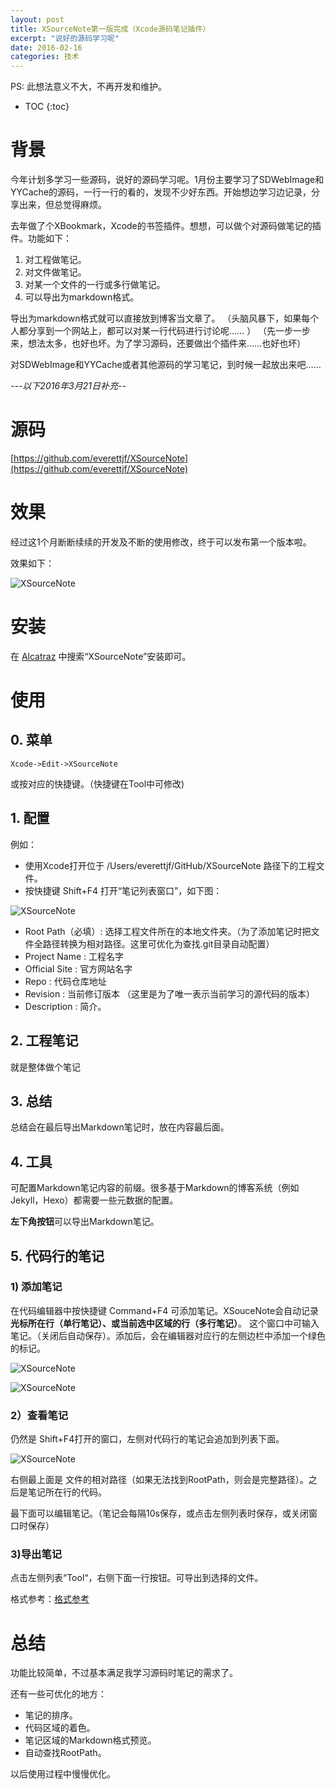 ```yaml
---
layout: post
title: XSourceNote第一版完成（Xcode源码笔记插件）
excerpt: "说好的源码学习呢"
date: 2016-02-16
categories: 技术
---
```


PS: 此想法意义不大，不再开发和维护。

* TOC
{:toc}

# 背景

今年计划多学习一些源码，说好的源码学习呢。1月份主要学习了SDWebImage和YYCache的源码，一行一行的看的，发现不少好东西。开始想边学习边记录，分享出来，但总觉得麻烦。

去年做了个XBookmark，Xcode的书签插件。想想，可以做个对源码做笔记的插件。功能如下：

1. 对工程做笔记。
2. 对文件做笔记。
3. 对某一个文件的一行或多行做笔记。
4. 可以导出为markdown格式。

导出为markdown格式就可以直接放到博客当文章了。
（头脑风暴下，如果每个人都分享到一个网站上，都可以对某一行代码进行讨论呢…… ）
（先一步一步来，想法太多，也好也坏。为了学习源码，还要做出个插件来……也好也坏）

对SDWebImage和YYCache或者其他源码的学习笔记，到时候一起放出来吧……


*---以下2016年3月21日补充--*

# 源码

[https://github.com/everettjf/XSourceNote](https://github.com/everettjf/XSourceNote)

# 效果

经过这1个月断断续续的开发及不断的使用修改，终于可以发布第一个版本啦。



效果如下：

![XSourceNote](https://everettjf.github.io/stuff/xsourcenote/project_whole.png)




# 安装

在 [Alcatraz](http://alcatraz.io) 中搜索“XSourceNote”安装即可。



# 使用

## 0. 菜单

`Xcode->Edit->XSourceNote`

或按对应的快捷键。（快捷键在Tool中可修改)

## 1. 配置
例如：

 - 使用Xcode打开位于 /Users/everettjf/GitHub/XSourceNote 路径下的工程文件。
 - 按快捷键 Shift+F4 打开“笔记列表窗口”，如下图：

 ![XSourceNote](https://everettjf.github.io/stuff/xsourcenote/project_basic.png)

 - Root Path（必填）: 选择工程文件所在的本地文件夹。（为了添加笔记时把文件全路径转换为相对路径。这里可优化为查找.git目录自动配置）
 - Project Name : 工程名字
 - Official Site : 官方网站名字
 - Repo : 代码仓库地址
 - Revision : 当前修订版本 （这里是为了唯一表示当前学习的源代码的版本）
 - Description : 简介。

## 2. 工程笔记

就是整体做个笔记


## 3. 总结

总结会在最后导出Markdown笔记时，放在内容最后面。

## 4. 工具

可配置Markdown笔记内容的前缀。很多基于Markdown的博客系统（例如Jekyll，Hexo）都需要一些元数据的配置。

**左下角按钮**可以导出Markdown笔记。

## 5. 代码行的笔记

### 1) 添加笔记
在代码编辑器中按快捷键 Command+F4 可添加笔记。XSouceNote会自动记录**光标所在行（单行笔记）、或当前选中区域的行（多行笔记）**。
这个窗口中可输入笔记。（关闭后自动保存）。添加后，会在编辑器对应行的左侧边栏中添加一个绿色的标记。

 ![XSourceNote](https://everettjf.github.io/stuff/xsourcenote/quick_note.png)


 ![XSourceNote](https://everettjf.github.io/stuff/xsourcenote/sidebar.png)



### 2）查看笔记

仍然是 Shift+F4打开的窗口，左侧对代码行的笔记会追加到列表下面。

 ![XSourceNote](https://everettjf.github.io/stuff/xsourcenote/line_note.png)

右侧最上面是 文件的相对路径（如果无法找到RootPath，则会是完整路径）。之后是笔记所在行的代码。

最下面可以编辑笔记。（笔记会每隔10s保存，或点击左侧列表时保存，或关闭窗口时保存）



### 3)导出笔记

点击左侧列表“Tool“，右侧下面一行按钮。可导出到选择的文件。

格式参考：[格式参考](https://everettjf.github.io/2016/03/17/yycache-learn)


# 总结

功能比较简单，不过基本满足我学习源码时笔记的需求了。

还有一些可优化的地方：

- 笔记的排序。
- 代码区域的着色。
- 笔记区域的Markdown格式预览。
- 自动查找RootPath。

以后使用过程中慢慢优化。



